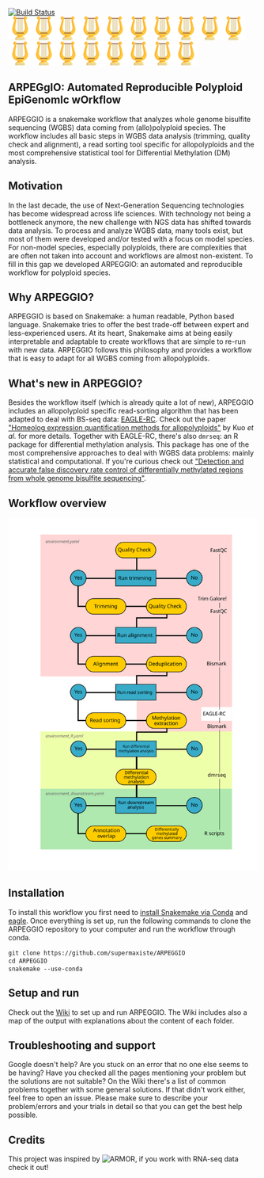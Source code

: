 [![Build Status](https://travis-ci.com/supermaxiste/ARPEGGIO.svg?token=auqzHDuyLxkuTyyxwdvA&branch=master)](https://travis-ci.com/supermaxiste/ARPEGGIO) \
<img src="images/harp.png" height="48"><img src="images/harp.png" height="48"><img src="images/harp.png" height="48"><img src="images/harp.png" height="48"><img src="images/harp.png" height="48"><img src="images/harp.png" height="48"><img src="images/harp.png" height="48"><img src="images/harp.png" height="48"><img src="images/harp.png" height="48"><img src="images/harp.png" height="48"><img src="images/harp.png" height="48"><img src="images/harp.png" height="48"><img src="images/harp.png" height="48"><img src="images/harp.png" height="48"><img src="images/harp.png" height="48"><img src="images/harp.png" height="48"><img src="images/harp.png" height="48"><img src="images/harp.png" height="48">

## ARPEGgIO: Automated Reproducible Polyploid EpiGenomIc wOrkflow


ARPEGGIO is a snakemake workflow that analyzes whole genome bisulfite sequencing (WGBS) data coming from (allo)polyploid species. The workflow includes all basic steps in WGBS data analysis (trimming, quality check and alignment), a read sorting tool specific for allopolyploids and the most comprehensive statistical tool for Differential Methylation (DM) analysis.

## Motivation

In the last decade, the use of Next-Generation Sequencing technologies has become widespread across life sciences. With technology not being a bottleneck anymore, the new challenge with NGS data has shifted towards data analysis.
To process and analyze WGBS data, many tools exist, but most of them were developed and/or tested with a focus on model species. For non-model species, especially polyploids, there are complexities that are often not taken into account and workflows are almost non-existent.
To fill in this gap we developed ARPEGGIO: an automated and reproducible workflow for polyploid species.

## Why ARPEGGIO?

ARPEGGIO is based on Snakemake: a human readable, Python based language. Snakemake tries to offer the best trade-off between expert and less-experienced users. At its heart, Snakemake aims at being easily interpretable and adaptable to create workflows that are simple to re-run with new data. ARPEGGIO follows this philosophy and provides a workflow that is easy to adapt for all WGBS coming from allopolyploids.

## What's new in ARPEGGIO?

Besides the workflow itself (which is already quite a lot of new), ARPEGGIO includes an allopolyploid specific read-sorting algorithm that has been adapted to deal with BS-seq data: [EAGLE-RC](https://github.com/tony-kuo/eagle). Check out the paper ["Homeolog expression quantification methods for allopolyploids"](https://doi.org/10.1093/bib/bby121) by Kuo _et al._ for more details. Together with EAGLE-RC, there's also `dmrseq`: an R package for differential methylation analysis. This package has one of the most comprehensive approaches to deal with WGBS data problems: mainly statistical and computational. If you're curious check out ["Detection and accurate false discovery rate control of differentially methylated regions from whole genome bisulfite sequencing"](https://doi.org/10.1093/biostatistics/kxy007).

## Workflow overview

![WorkflowOverview](images/Workflow.svg)

## Installation

To install this workflow you first need to [install Snakemake via Conda](https://snakemake.readthedocs.io/en/stable/getting_started/installation.html) and [eagle](https://github.com/tony-kuo/eagle). Once everything is set up, run the following commands to clone the ARPEGGIO repository to your computer and run the workflow through conda.

```
git clone https://github.com/supermaxiste/ARPEGGIO
cd ARPEGGIO
snakemake --use-conda
```
## Setup and run

Check out the [Wiki](https://github.com/supermaxiste/ARPEGGIO/wiki) to set up and run ARPEGGIO. The Wiki includes also a map of the output with explanations about the content of each folder.

## Troubleshooting and support

Google doesn't help? Are you stuck on an error that no one else seems to be having? Have you checked all the pages mentioning your problem but the solutions are not suitable? On the Wiki there's a list of common problems together with some general solutions. If that didn't work either, feel free to open an issue. Please make sure to describe your problem/errors and your trials in detail so that you can get the best help possible.

## Credits

This project was inspired by ![ARMOR](https://github.com/csoneson/ARMOR), if you work with RNA-seq data check it out!
